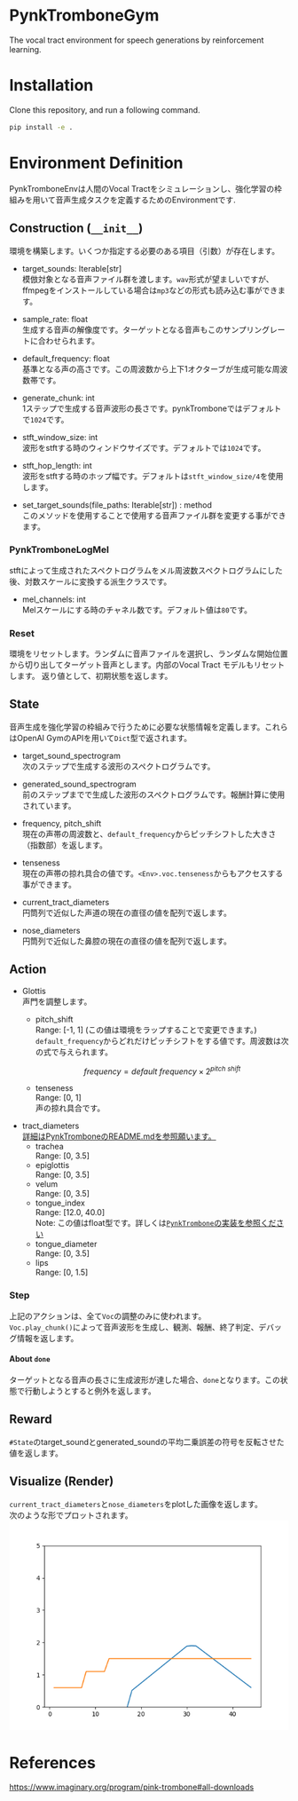 # PynkTromboneGym
The vocal tract environment for speech generations by reinforcement learning.

# Installation
Clone this repository, and run a following command.
```sh
pip install -e .
```

# Environment Definition
PynkTromboneEnvは人間のVocal Tractをシミュレーションし、強化学習の枠組みを用いて音声生成タスクを定義するためのEnvironmentです.

## Construction (`__init__`)
環境を構築します。いくつか指定する必要のある項目（引数）が存在します。
- target_sounds: Iterable[str]  
    模倣対象となる音声ファイル群を渡します。`wav`形式が望ましいですが、ffmpegをインストールしている場合は`mp3`などの形式も読み込む事ができます。
- sample_rate: float  
    生成する音声の解像度です。ターゲットとなる音声もこのサンプリングレートに合わせられます。
- default_frequency: float  
    基準となる声の高さです。この周波数から上下1オクターブが生成可能な周波数帯です。

- generate_chunk: int  
    1ステップで生成する音声波形の長さです。pynkTromboneではデフォルトで`1024`です。
- stft_window_size: int  
    波形をstftする時のウィンドウサイズです。デフォルトでは`1024`です。

- stft_hop_length: int  
    波形をstftする時のホップ幅です。デフォルトは`stft_window_size/4`を使用します。

- set_target_sounds(file_paths: Iterable[str]) : method  
    このメソッドを使用することで使用する音声ファイル群を変更する事ができます。

### PynkTromboneLogMel
stftによって生成されたスペクトログラムをメル周波数スペクトログラムにした後、対数スケールに変換する派生クラスです。

- mel_channels: int  
    Melスケールにする時のチャネル数です。デフォルト値は`80`です。

### Reset
環境をリセットします。ランダムに音声ファイルを選択し、ランダムな開始位置から切り出してターゲット音声とします。内部のVocal Tract モデルもリセットします。
返り値として、初期状態を返します。

## State
音声生成を強化学習の枠組みで行うために必要な状態情報を定義します。これらはOpenAI GymのAPIを用いて`Dict`型で返されます。

- target_sound_spectrogram    
    次のステップで生成する波形のスペクトログラムです。

- generated_sound_spectrogram  
    前のステップまでで生成した波形のスペクトログラムです。報酬計算に使用されています。
- frequency, pitch_shift  
    現在の声帯の周波数と、`default_frequency`からピッチシフトした大きさ（指数部）を返します。
- tenseness  
    現在の声帯の掠れ具合の値です。`<Env>.voc.tenseness`からもアクセスする事ができます。
- current_tract_diameters  
    円筒列で近似した声道の現在の直径の値を配列で返します。
- nose_diameters  
    円筒列で近似した鼻腔の現在の直径の値を配列で返します。

## Action

- Glottis  
    声門を調整します。
    - pitch_shift  
        Range: [-1, 1] (この値は環境をラップすることで変更できます。)  
        `default_frequency`からどれだけピッチシフトをする値です。周波数は次の式で与えられます。  
        
        $$ frequency = default \ frequency \times  2^{pitch \ shift} $$

    - tenseness  
        Range: [0, 1]  
        声の掠れ具合です。  
- tract_diameters  
    [詳細はPynkTromboneのREADME.mdを参照願います。](https://github.com/Geson-anko/pynktrombone)
    - trachea  
        Range: [0, 3.5]  
    - epiglottis  
        Range: [0, 3.5]  
    - velum  
        Range: [0, 3.5]  
    - tongue_index  
        Range: [12.0, 40.0]  
        Note: この値はfloat型です。詳しくは[`PynkTrombone`の実装を参照ください](https://github.com/Geson-anko/pynktrombone/blob/master/pynktrombone/voc.py#L201)
    - tongue_diameter  
        Range: [0, 3.5]
    - lips  
        Range: [0, 1.5]

### Step
上記のアクションは、全て`Voc`の調整のみに使われます。  
`Voc.play_chunk()`によって音声波形を生成し、観測、報酬、終了判定、デバッグ情報を返します。  

#### About `done`
ターゲットとなる音声の長さに生成波形が達した場合、`done`となります。この状態で行動しようとすると例外を返します。  

## Reward  
`#State`のtarget_soundとgenerated_soundの平均二乗誤差の符号を反転させた値を返します。


## Visualize (Render)
`current_tract_diameters`と`nose_diameters`をplotした画像を返します。  
次のような形でプロットされます。
![sample_render](data/sample_render.png)

# References
https://www.imaginary.org/program/pink-trombone#all-downloads

